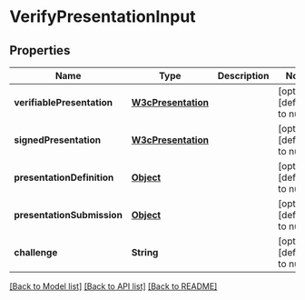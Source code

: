 # VerifyPresentationInput

## Properties

| Name                       | Type                                      | Description | Notes                        |
| -------------------------- | ----------------------------------------- | ----------- | ---------------------------- |
| **verifiablePresentation** | [**W3cPresentation**](W3cPresentation.md) |             | [optional] [default to null] |
| **signedPresentation**     | [**W3cPresentation**](W3cPresentation.md) |             | [optional] [default to null] |
| **presentationDefinition** | [**Object**](.md)                         |             | [optional] [default to null] |
| **presentationSubmission** | [**Object**](.md)                         |             | [optional] [default to null] |
| **challenge**              | **String**                                |             | [optional] [default to null] |

[[Back to Model list]](../README.md#documentation-for-models) [[Back to API list]](../README.md#documentation-for-api-endpoints) [[Back to README]](../README.md)

